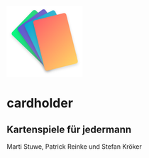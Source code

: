![logo](../img/logo2x.png) <!-- .element: class="logo" -->
# cardholder
## Kartenspiele für jedermann
Marti Stuwe, Patrick Reinke und Stefan Kröker
